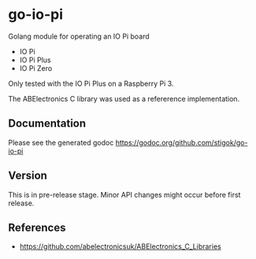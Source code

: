 # go-io-pi

Golang module for operating an IO Pi board

- IO Pi
- IO Pi Plus
- IO Pi Zero

Only tested with the IO Pi Plus on a Raspberry Pi 3.

The ABElectronics C library was used as a refererence implementation.

## Documentation

Please see the generated godoc https://godoc.org/github.com/stigok/go-io-pi

## Version

This is in pre-release stage. Minor API changes might occur before first release.

## References
- https://github.com/abelectronicsuk/ABElectronics_C_Libraries
